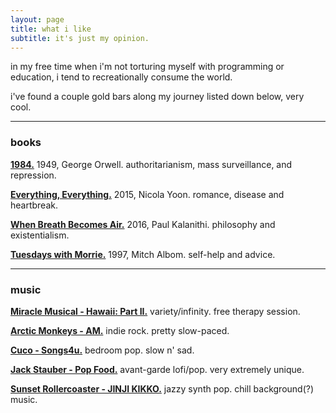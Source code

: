 ```yaml
---
layout: page
title: what i like
subtitle: it's just my opinion.
---
```


in my free time when i'm not torturing myself with programming or education, i tend to recreationally consume the world. 

i've found a couple gold bars along my journey listed down below, very cool.

<hr>

### books
<a href="https://sg1lib.org/book/3397089/dfef7e" target="_blank" rel="noopener noreferrer"><strong>1984.</strong></a> 1949, George Orwell. authoritarianism, mass surveillance, and repression.

<a href="https://sg1lib.org/book/3987740/fb09a8" target="_blank" rel="noopener noreferrer"><strong>Everything, Everything.</strong></a> 2015, Nicola Yoon. romance, disease and heartbreak.

<a href="https://sg1lib.org/book/4781843/3489cc" target="_blank" rel="noopener noreferrer"><strong>When Breath Becomes Air.</strong></a> 2016, Paul Kalanithi. philosophy and existentialism.

<a href="https://sg1lib.org/book/1122075/5db343" target="_blank" rel="noopener noreferrer"><strong>Tuesdays with Morrie.</strong></a> 1997, Mitch Albom. self-help and advice.

<hr>

### music
<a href="https://www.youtube.com/watch?v=zkU5JYX-bIc&list=OLAK5uy_k2F6ziLkqoGFxaiOjnY9YNShP3asV-K5Y&index=1" target="_blank" rel="noopener noreferrer"><strong>Miracle Musical - Hawaii: Part II.</strong></a> variety/infinity. free therapy session.

<a href="https://www.youtube.com/watch?v=pqrUQrAcfo4&list=PLfUV806q_Ri63IZ5QX6r4iDbpKA-2YR3X&index=1" target="_blank" rel="noopener noreferrer"><strong>Arctic Monkeys - AM.</strong></a> indie rock. pretty slow-paced.

<a href="https://www.youtube.com/watch?v=n-4gqm6Ah-A&list=OLAK5uy_kSe0zqlzGwf5yfWX669xqHVEqDzcpm4k0&index=1" target="_blank" rel="noopener noreferrer"><strong>Cuco - Songs4u.</strong></a> bedroom pop. slow n' sad.

<a href="https://www.youtube.com/watch?v=e2qG5uwDCW4&list=OLAK5uy_nkGfAD3M3C_N5qmIsHzTe2hoXD0vepSIQ&index=1" target="_blank" rel="noopener noreferrer"><strong>Jack Stauber - Pop Food.</strong></a> avant-garde lofi/pop. very extremely unique.

<a href="https://www.youtube.com/watch?v=CNgh5ZOE_V4&list=OLAK5uy_kV8CyirvLxmmw2pBKngAeyrZVHEjLubu4&index=2" target="_blank" rel="noopener noreferrer"><strong>Sunset Rollercoaster - JINJI KIKKO.</strong></a> jazzy synth pop. chill background(?) music. 




